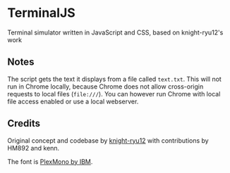 # TerminalJS
Terminal simulator written in JavaScript and CSS, based on knight-ryu12's work

## Notes
The script gets the text it displays from a file called `text.txt`. This will not run in Chrome locally, because Chrome does not allow cross-origin requests to local files (`file:///`). You can however run Chrome with local file access enabled or use a local webserver.

## Credits
Original concept and codebase by [knight-ryu12](https://github.com/knight-ryu12) with contributions by HM892 and kenn.

The font is [PlexMono by IBM](https://fonts.google.com/specimen/IBM+Plex+Mono).